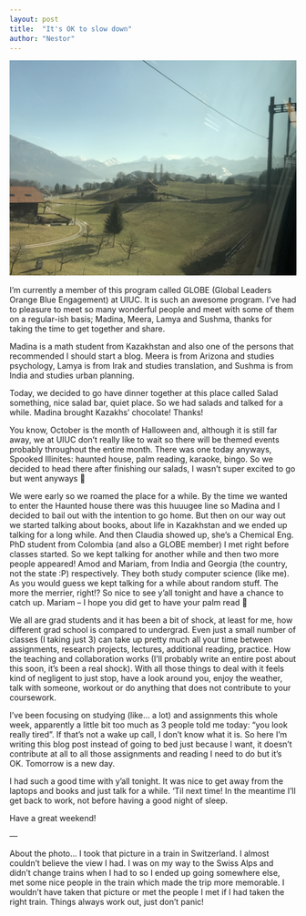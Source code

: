 ```yaml
---
layout: post
title:  "It's OK to slow down"
author: "Nestor"
---
```


![alt text](/assets/images/posts/2017-10-07.jpg "Swiss train 2016")

I’m currently a member of this program called GLOBE (Global Leaders Orange Blue Engagement) at UIUC. It is such an awesome program. I’ve had to pleasure to meet so many wonderful people and meet with some of them on a regular-ish basis; Madina, Meera, Lamya and Sushma, thanks for taking the time to get together and share.

Madina is a math student from Kazakhstan and also one of the persons that recommended I should start a blog. Meera is from Arizona and studies psychology, Lamya is from Irak and studies translation, and Sushma is from India and studies urban planning.

Today, we decided to go have dinner together at this place called Salad something, nice salad bar, quiet place. So we had salads and talked for a while. Madina brought Kazakhs’ chocolate! Thanks!

You know, October is the month of Halloween and, although it is still far away, we at UIUC don’t really like to wait so there will be themed events probably throughout the entire month. There was one today anyways, Spooked Illinites: haunted house, palm reading, karaoke, bingo. So we decided to head there after finishing our salads, I wasn’t super excited to go but went anyways 🙂

We were early so we roamed the place for a while. By the time we wanted to enter the Haunted house there was this huuugee line so Madina and I decided to bail out with the intention to go home. But then on our way out we started talking about books, about life in Kazakhstan and we ended up talking for a long while. And then Claudia showed up, she’s a Chemical Eng. PhD student from Colombia (and also a GLOBE member) I met right before classes started. So we kept talking for another while and then two more people appeared! Amod and Mariam, from India and Georgia (the country, not the state :P) respectively. They both study computer science (like me).
As you would guess we kept talking for a while about random stuff. The more the merrier, right!? So nice to see y’all tonight and have a chance to catch up. Mariam – I hope you did get to have your palm read 🙂

We all are grad students and it has been a bit of shock, at least for me, how different grad school is compared to undergrad. Even just a small number of classes (I taking just 3) can take up pretty much all your time between assignments, research projects, lectures, additional reading, practice. How the teaching and collaboration works (I’ll probably write an entire post about this soon, it’s been a real shock). With all those things to deal with it feels kind of negligent to just stop, have a look around you, enjoy the weather, talk with someone, workout or do anything that does not contribute to your coursework.

I’ve been focusing on studying (like… a lot) and assignments this whole week, apparently a little bit too much as 3 people told me today: “you look really tired”. If that’s not a wake up call, I don’t know what it is. So here I’m writing this blog post instead of going to bed just because I want, it doesn’t contribute at all to all those assignments and reading I need to do but it’s OK. Tomorrow is a new day.

I had such a good time with y’all tonight. It was nice to get away from the laptops and books and just talk for a while. ‘Til next time! In the meantime I’ll get back to work, not before having a good night of sleep.

Have a great weekend!

—

About the photo… I took that picture in a train in Switzerland. I almost couldn’t believe the view I had.
I was on my way to the Swiss Alps and didn’t change trains when I had to so I ended up going somewhere else, met some nice people in the train which made the trip more memorable. I wouldn’t have taken that picture or met the people I met if I had taken the right train. Things always work out, just don’t panic!
